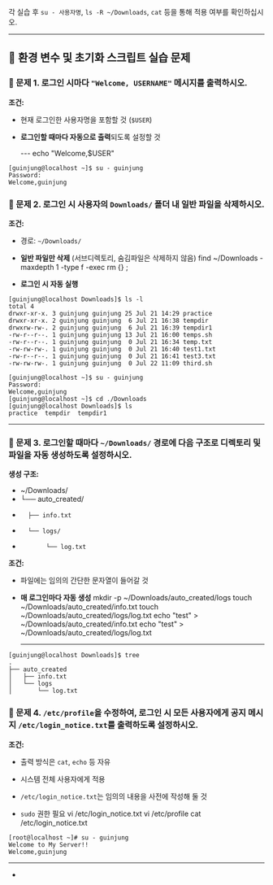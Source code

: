 각 실습 후 `su - 사용자명`, `ls -R ~/Downloads`, `cat` 등을 통해 적용 여부를 확인하십시오.

---

## **🧪 환경 변수 및 초기화 스크립트 실습 문제**

### **🔹 문제 1\. 로그인 시마다 `"Welcome, USERNAME"` 메시지를 출력하시오.**

**조건:**

* 현재 로그인한 사용자명을 포함할 것 (`$USER`)

* **로그인할 때마다 자동으로 출력**되도록 설정할 것

  --- echo "Welcome,$USER"
```
[guinjung@localhost ~]$ su - guinjung
Password: 
Welcome,guinjung
```

  ### **🔹 문제 2\. 로그인 시 사용자의 `Downloads/` 폴더 내 일반 파일을 삭제하시오.**

**조건:**

* 경로: `~/Downloads/`

* **일반 파일만 삭제** (서브디렉토리, 숨김파일은 삭제하지 않음)
find ~/Downloads -maxdepth 1 -type f -exec rm {} \;
* **로그인 시 자동 실행**
```
[guinjung@localhost Downloads]$ ls -l
total 4
drwxr-xr-x. 3 guinjung guinjung 25 Jul 21 14:29 practice
drwxr-xr-x. 2 guinjung guinjung  6 Jul 21 16:38 tempdir
drwxrw-rw-. 2 guinjung guinjung  6 Jul 21 16:39 tempdir1
-rw-r--r--. 1 guinjung guinjung 13 Jul 21 16:00 temps.sh
-rw-r--r--. 1 guinjung guinjung  0 Jul 21 16:34 temp.txt
-rw-rw-rw-. 1 guinjung guinjung  0 Jul 21 16:40 test1.txt
-rw-r--r--. 1 guinjung guinjung  0 Jul 21 16:41 test3.txt
-rw-rw-rw-. 1 guinjung guinjung  0 Jul 22 11:09 third.sh

[guinjung@localhost ~]$ su - guinjung
Password: 
Welcome,guinjung
[guinjung@localhost ~]$ cd ./Downloads
[guinjung@localhost Downloads]$ ls
practice  tempdir  tempdir1
```
  ---

  ### **🔹 문제 3\. 로그인할 때마다 `~/Downloads/` 경로에 다음 구조로 디렉토리 및 파일을 자동 생성하도록 설정하시오.**

**생성 구조:**

* \~/Downloads/  
*  └── auto\_created/  
*       ├── info.txt  
*       └── logs/  
*            └── log.txt


**조건:**

* 파일에는 임의의 간단한 문자열이 들어갈 것

* **매 로그인마다 자동 생성**
mkdir -p ~/Downloads/auto_created/logs
touch ~/Downloads/auto_created/info.txt
touch ~/Downloads/auto_created/logs/log.txt
echo "test" > ~/Downloads/auto_created/info.txt
echo "test" > ~/Downloads/auto_created/logs/log.txt

  ---
```
[guinjung@localhost Downloads]$ tree
.
├── auto_created
│   ├── info.txt
│   └── logs
│       └── log.txt
```

  ### **🔹 문제 4\. `/etc/profile`을 수정하여, 로그인 시 모든 사용자에게 공지 메시지 `/etc/login_notice.txt`를 출력하도록 설정하시오.**

**조건:**

* 출력 방식은 `cat`, `echo` 등 자유

* 시스템 전체 사용자에게 적용

* `/etc/login_notice.txt`는 임의의 내용을 사전에 작성해 둘 것

* `sudo` 권한 필요
vi /etc/login_notice.txt
vi /etc/profile
cat /etc/login_notice.txt
```
[root@localhost ~]# su - guinjung
Welcome to My Server!!
Welcome,guinjung
```
  ---

* 

